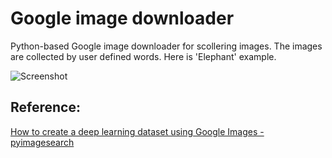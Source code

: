 # Google image downloader
Python-based Google image downloader for scollering images. The images are collected by user defined words. Here is 'Elephant' example.

![Screenshot](https://github.com/parang17/Google_image_downloader/blob/master/img/google_image.png)

## Reference:
[How to create a deep learning dataset using Google Images - pyimagesearch](https://www.pyimagesearch.com/2017/12/04/how-to-create-a-deep-learning-dataset-using-google-images)
